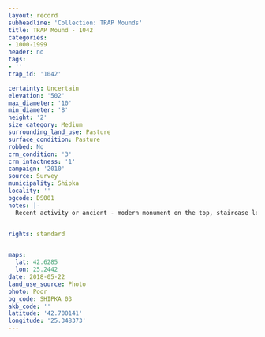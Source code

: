 ```yaml
---
layout: record
subheadline: 'Collection: TRAP Mounds'
title: TRAP Mound - 1042
categories:
- 1000-1999
header: no
tags:
- ''
trap_id: '1042'

certainty: Uncertain
elevation: '502'
max_diameter: '10'
min_diameter: '8'
height: '2'
size_category: Medium
surrounding_land_use: Pasture
surface_condition: Pasture
robbed: No
crm_condition: '3'
crm_intactness: '1'
campaign: '2010'
source: Survey
municipality: Shipka
locality: ''
bgcode: DS001
notes: |-
  Recent activity or ancient - modern monument on the top, staircase leading to it, marked on the map 1:25000.


rights: standard


maps:
  lat: 42.6285
  lon: 25.2442
date: 2018-05-22
land_use_source: Photo
photo: Poor
bg_code: SHIPKA 03
akb_code: ''
latitude: '42.700141'
longitude: '25.348373'
---
```

